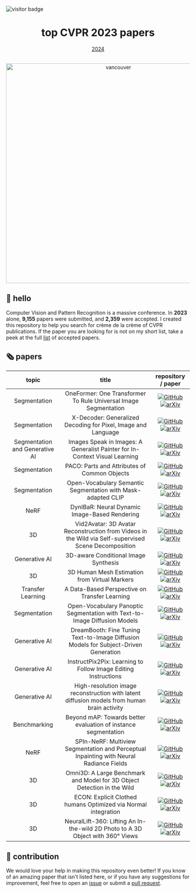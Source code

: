 ![visitor badge](https://visitor-badge.laobi.icu/badge?page_id=SkalskiP.top-cvpr-2023-papers)

<div align="center">
  <h1 align="center">top CVPR 2023 papers</h1>
  <a href="https://github.com/SkalskiP/top-cvpr-2024-papers">2024</a>
</div>

<p align="center">
    </br>
    <img width="600" src="https://github.com/SkalskiP/top-cvpr-2023-papers/assets/26109316/2d7be39e-11a0-4298-ad90-c0645af0c5ac" alt="vancouver">
    </br>
</p>

## 👋 hello

Computer Vision and Pattern Recognition is a massive conference. In **2023** alone, **9,155** papers were submitted, and **2,359** were accepted. I created this repository to help you search for crème de la crème of CVPR publications. If the paper you are looking for is not on my short list, take a peek at the full [list](https://cvpr.thecvf.com/Conferences/2023/AcceptedPapers) of accepted papers.

## 🗞️ papers

<!--- AUTOGENERATED_COURSES_TABLE -->
<!---
   WARNING: DO NOT EDIT THIS TABLE MANUALLY. IT IS AUTOMATICALLY GENERATED.
   HEAD OVER TO CONTRIBUTING.MD FOR MORE DETAILS ON HOW TO MAKE CHANGES PROPERLY.
-->
| **topic** | **title** | **repository / paper** |
|:---------:|:---------:|:----------------------:|
| Segmentation | OneFormer: One Transformer To Rule Universal Image Segmentation |  [![GitHub](https://img.shields.io/github/stars/SHI-Labs/OneFormer?style=social)](https://github.com/SHI-Labs/OneFormer) [![arXiv](https://img.shields.io/badge/arXiv-2211.06220-b31b1b.svg)](https://arxiv.org/abs/2211.06220)|
| Segmentation | X-Decoder: Generalized Decoding for Pixel, Image and Language |  [![GitHub](https://img.shields.io/github/stars/microsoft/X-Decoder?style=social)](https://github.com/microsoft/X-Decoder) [![arXiv](https://img.shields.io/badge/arXiv-2212.11270-b31b1b.svg)](https://arxiv.org/abs/2212.11270)|
| Segmentation and Generative AI | Images Speak in Images: A Generalist Painter for In-Context Visual Learning |  [![GitHub](https://img.shields.io/github/stars/baaivision/Painter?style=social)](https://github.com/baaivision/Painter) [![arXiv](https://img.shields.io/badge/arXiv-2212.02499-b31b1b.svg)](https://arxiv.org/abs/2212.02499)|
| Segmentation | PACO: Parts and Attributes of Common Objects |  [![GitHub](https://img.shields.io/github/stars/facebookresearch/paco?style=social)](https://github.com/facebookresearch/paco) [![arXiv](https://img.shields.io/badge/arXiv-2301.01795-b31b1b.svg)](https://arxiv.org/abs/2301.01795)|
| Segmentation | Open-Vocabulary Semantic Segmentation with Mask-adapted CLIP |  [![GitHub](https://img.shields.io/github/stars/facebookresearch/ov-seg?style=social)](https://github.com/facebookresearch/ov-seg) [![arXiv](https://img.shields.io/badge/arXiv-2210.04150-b31b1b.svg)](https://arxiv.org/abs/2210.04150)|
| NeRF | DynIBaR: Neural Dynamic Image-Based Rendering |  [![GitHub](https://img.shields.io/github/stars/google/dynibar?style=social)](https://github.com/google/dynibar) [![arXiv](https://img.shields.io/badge/arXiv-2211.11082-b31b1b.svg)](https://arxiv.org/abs/2211.11082)|
| 3D | Vid2Avatar: 3D Avatar Reconstruction from Videos in the Wild via Self-supervised Scene Decomposition |  [![GitHub](https://img.shields.io/github/stars/MoyGcc/vid2avatar?style=social)](https://github.com/MoyGcc/vid2avatar) [![arXiv](https://img.shields.io/badge/arXiv-2302.11566-b31b1b.svg)](https://arxiv.org/abs/2302.11566)|
| Generative AI | 3D-aware Conditional Image Synthesis |  [![GitHub](https://img.shields.io/github/stars/dunbar12138/pix2pix3d?style=social)](https://github.com/dunbar12138/pix2pix3d) [![arXiv](https://img.shields.io/badge/arXiv-2302.08509-b31b1b.svg)](https://arxiv.org/abs/2302.08509)|
| 3D | 3D Human Mesh Estimation from Virtual Markers |  [![GitHub](https://img.shields.io/github/stars/ShirleyMaxx/VirtualMarker?style=social)](https://github.com/ShirleyMaxx/VirtualMarker) [![arXiv](https://img.shields.io/badge/arXiv-2303.11726-b31b1b.svg)](https://arxiv.org/abs/2303.11726)|
| Transfer Learning | A Data-Based Perspective on Transfer Learning |  [![GitHub](https://img.shields.io/github/stars/MadryLab/data-transfer?style=social)](https://github.com/MadryLab/data-transfer) [![arXiv](https://img.shields.io/badge/arXiv-2207.05739-b31b1b.svg)](https://arxiv.org/abs/2207.05739)|
| Segmentation | Open-Vocabulary Panoptic Segmentation with Text-to-Image Diffusion Models |  [![GitHub](https://img.shields.io/github/stars/NVlabs/ODISE?style=social)](https://github.com/NVlabs/ODISE) [![arXiv](https://img.shields.io/badge/arXiv-2303.04803-b31b1b.svg)](https://arxiv.org/abs/2303.04803)|
| Generative AI | DreamBooth: Fine Tuning Text-to-Image Diffusion Models for Subject-Driven Generation |  [![GitHub](https://img.shields.io/github/stars/google/dreambooth?style=social)](https://github.com/google/dreambooth) [![arXiv](https://img.shields.io/badge/arXiv-2208.12242-b31b1b.svg)](https://arxiv.org/abs/2208.12242)|
| Generative AI | InstructPix2Pix: Learning to Follow Image Editing Instructions |  [![GitHub](https://img.shields.io/github/stars/timothybrooks/instruct-pix2pix?style=social)](https://github.com/timothybrooks/instruct-pix2pix) [![arXiv](https://img.shields.io/badge/arXiv-2211.09800-b31b1b.svg)](https://arxiv.org/abs/2211.09800)|
| Generative AI | High-resolution image reconstruction with latent diffusion models from human brain activity |  [![GitHub](https://img.shields.io/github/stars/yu-takagi/StableDiffusionReconstruction?style=social)](https://github.com/yu-takagi/StableDiffusionReconstruction) [![arXiv](https://img.shields.io/badge/arXiv-2306.11536-b31b1b.svg)](https://arxiv.org/abs/2306.11536)|
| Benchmarking | Beyond mAP: Towards better evaluation of instance segmentation |  [![GitHub](https://img.shields.io/github/stars/rohitrango/beyond-map?style=social)](https://github.com/rohitrango/beyond-map) [![arXiv](https://img.shields.io/badge/arXiv-2207.01614-b31b1b.svg)](https://arxiv.org/abs/2207.01614)|
| NeRF | SPIn-NeRF: Multiview Segmentation and Perceptual Inpainting with Neural Radiance Fields |  [![GitHub](https://img.shields.io/github/stars/SamsungLabs/SPIn-NeRF?style=social)](https://github.com/SamsungLabs/SPIn-NeRF) [![arXiv](https://img.shields.io/badge/arXiv-2211.12254-b31b1b.svg)](https://arxiv.org/abs/2211.12254)|
| 3D | Omni3D: A Large Benchmark and Model for 3D Object Detection in the Wild |  [![GitHub](https://img.shields.io/github/stars/facebookresearch/omni3d?style=social)](https://github.com/facebookresearch/omni3d) [![arXiv](https://img.shields.io/badge/arXiv-2207.10660-b31b1b.svg)](https://arxiv.org/abs/2207.10660)|
| 3D | ECON: Explicit Clothed humans Optimized via Normal integration |  [![GitHub](https://img.shields.io/github/stars/YuliangXiu/ECON?style=social)](https://github.com/YuliangXiu/ECON) [![arXiv](https://img.shields.io/badge/arXiv-2212.07422-b31b1b.svg)](https://arxiv.org/abs/2212.07422)|
| 3D | NeuralLift-360: Lifting An In-the-wild 2D Photo to A 3D Object with 360° Views |  [![GitHub](https://img.shields.io/github/stars/VITA-Group/NeuralLift-360?style=social)](https://github.com/VITA-Group/NeuralLift-360) [![arXiv](https://img.shields.io/badge/arXiv-2211.16431-b31b1b.svg)](https://arxiv.org/abs/2211.16431)|
<!--- AUTOGENERATED_COURSES_TABLE -->

## 🦸 contribution

We would love your help in making this repository even better! If you know of an amazing paper that isn't listed
here, or if you have any suggestions for improvement, feel free to open an
[issue](https://github.com/SkalskiP/top-cvpr-2023-papers/issues) or submit a
[pull request](https://github.com/SkalskiP/top-cvpr-2023-papers/pulls).
